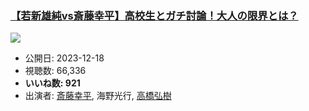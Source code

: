 ### [【若新雄純vs斎藤幸平】高校生とガチ討論！大人の限界とは？](https://www.youtube.com/watch?v=99MUg8IzLW0)
[![](https://img.youtube.com/vi/99MUg8IzLW0/sddefault.jpg)](https://www.youtube.com/watch?v=99MUg8IzLW0)
-   公開日: 2023-12-18
-   視聴数: 66,336
-   **いいね数: 921**
-   出演者: [斎藤幸平](/rehacq_fan/people/斎藤幸平 "wikilink"), 海野光行, [高橋弘樹](/rehacq_fan/people/高橋弘樹 "wikilink")
